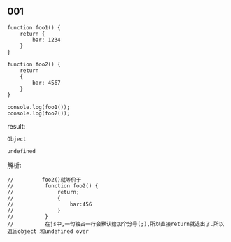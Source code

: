 ## 001
```
function foo1() {
	return {
		bar: 1234
	}
}

function foo2() {
	return 
	{
		bar: 4567
	}
}

console.log(foo1());
console.log(foo2());
```







result:

```
Object

undefined
```



解析:





```
//         foo2()就等价于
// 			function foo2() {
// 				return;
// 				{
// 					bar:456
// 				}
// 			}
// 			在js中,一句独占一行会默认给加个分号(;),所以直接return就退出了.所以返回object 和undefined over
```










